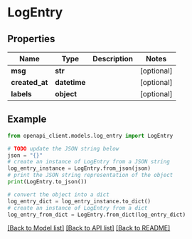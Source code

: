# LogEntry


## Properties

Name | Type | Description | Notes
------------ | ------------- | ------------- | -------------
**msg** | **str** |  | [optional] 
**created_at** | **datetime** |  | [optional] 
**labels** | **object** |  | [optional] 

## Example

```python
from openapi_client.models.log_entry import LogEntry

# TODO update the JSON string below
json = "{}"
# create an instance of LogEntry from a JSON string
log_entry_instance = LogEntry.from_json(json)
# print the JSON string representation of the object
print(LogEntry.to_json())

# convert the object into a dict
log_entry_dict = log_entry_instance.to_dict()
# create an instance of LogEntry from a dict
log_entry_from_dict = LogEntry.from_dict(log_entry_dict)
```
[[Back to Model list]](../README.md#documentation-for-models) [[Back to API list]](../README.md#documentation-for-api-endpoints) [[Back to README]](../README.md)


